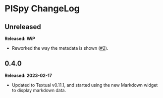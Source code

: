 # PISpy ChangeLog

## Unreleased

**Released: WiP**

- Reworked the way the metadata is shown
  ([#2](https://github.com/davep/pispy/issues/2)).

## 0.4.0

**Released: 2023-02-17**

- Updated to Textual v0.11.1, and started using the new Markdown widget to
  display markdown data.

[//]: # (ChangeLog.md ends here)
